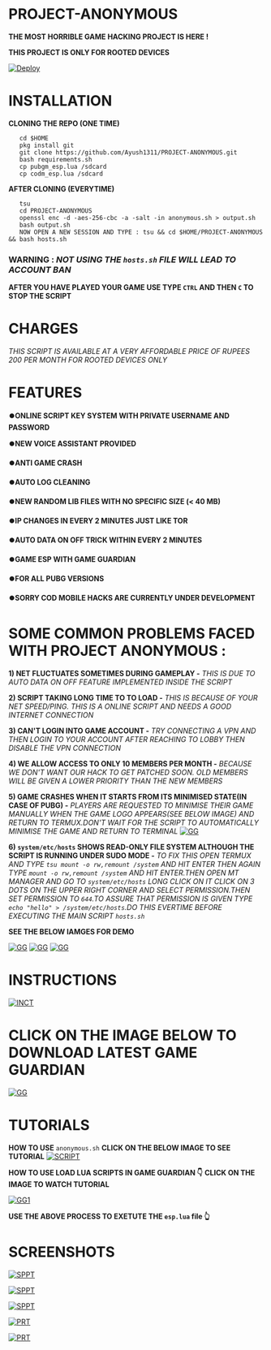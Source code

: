 # PROJECT-ANONYMOUS

**THE MOST HORRIBLE GAME HACKING PROJECT IS HERE !**

**THIS PROJECT IS ONLY FOR ROOTED DEVICES**

[![Deploy](https://telegra.ph/file/7ca5bc0f3e72ac82edb1f.jpg)](https://ayush1311.github.io/PROJECT-ANONYMOUS/)

# INSTALLATION

**CLONING THE REPO (ONE TIME)**

```
   cd $HOME
   pkg install git
   git clone https://github.com/Ayush1311/PROJECT-ANONYMOUS.git    
   bash requirements.sh
   cp pubgm_esp.lua /sdcard
   cp codm_esp.lua /sdcard
```
**AFTER CLONING (EVERYTIME)**

```
   tsu
   cd PROJECT-ANONYMOUS
   openssl enc -d -aes-256-cbc -a -salt -in anonymous.sh > output.sh 
   bash output.sh
   NOW OPEN A NEW SESSION AND TYPE : tsu && cd $HOME/PROJECT-ANONYMOUS && bash hosts.sh
```
### WARNING : _NOT USING THE `hosts.sh` FILE WILL LEAD TO ACCOUNT BAN_

**AFTER YOU HAVE PLAYED YOUR GAME USE TYPE `CTRL` AND THEN `C` TO STOP THE SCRIPT**
# CHARGES
_THIS SCRIPT IS AVAILABLE AT A VERY AFFORDABLE PRICE OF RUPEES 200 PER MONTH FOR ROOTED DEVICES ONLY_

# FEATURES 

**⏺️ONLINE SCRIPT
KEY SYSTEM WITH PRIVATE USERNAME AND PASSWORD**

**⏺️NEW VOICE ASSISTANT PROVIDED**

**⏺️ANTI GAME CRASH**

**⏺️AUTO LOG CLEANING**

**⏺️NEW RANDOM LIB FILES WITH NO SPECIFIC SIZE (< 40 MB)**

**⏺️IP CHANGES IN EVERY 2 MINUTES JUST LIKE TOR**

**⏺️AUTO DATA ON OFF TRICK WITHIN EVERY 2 MINUTES**

**⏺️GAME ESP WITH GAME GUARDIAN**

**⏺️FOR ALL PUBG VERSIONS**

**⏺️SORRY COD MOBILE HACKS ARE CURRENTLY UNDER DEVELOPMENT**

# SOME COMMON PROBLEMS FACED WITH PROJECT ANONYMOUS :

**1) NET FLUCTUATES SOMETIMES DURING GAMEPLAY -** _THIS IS DUE TO AUTO DATA ON OFF FEATURE IMPLEMENTED INSIDE THE SCRIPT_

**2) SCRIPT TAKING LONG TIME TO TO LOAD -** _THIS IS BECAUSE OF YOUR NET SPEED/PING. THIS IS A ONLINE SCRIPT AND NEEDS A GOOD INTERNET CONNECTION_

**3) CAN'T LOGIN INTO GAME ACCOUNT -** _TRY CONNECTING A VPN AND THEN LOGIN TO YOUR ACCOUNT AFTER REACHING TO LOBBY THEN DISABLE THE VPN CONNECTION_

**4) WE ALLOW ACCESS TO ONLY 10 MEMBERS PER MONTH -** _BECAUSE WE DON'T WANT OUR HACK TO GET PATCHED SOON. OLD MEMBERS WILL BE GIVEN A LOWER PRIORITY THAN THE NEW MEMBERS_

**5) GAME CRASHES WHEN IT STARTS FROM ITS MINIMISED STATE(IN CASE OF PUBG) -** _PLAYERS ARE REQUESTED TO MINIMISE THEIR GAME MANUALLY WHEN THE GAME LOGO APPEARS(SEE BELOW IMAGE) AND RETURN TO TERMUX.DON'T WAIT FOR THE SCRIPT TO AUTOMATICALLY MINIMISE THE GAME AND RETURN TO TERMINAL_
[![GG](https://telegra.ph/file/3b82df8f2d98f57b3b317.jpg)]()

**6) `system/etc/hosts` SHOWS READ-ONLY FILE SYSTEM ALTHOUGH THE SCRIPT IS RUNNING UNDER SUDO MODE -** _TO FIX THIS OPEN TERMUX AND TYPE `tsu mount -o rw,remount /system` AND HIT ENTER THEN AGAIN TYPE `mount -o rw,remount /system` AND HIT ENTER.THEN OPEN MT MANAGER AND GO TO `system/etc/hosts` LONG CLICK ON IT CLICK ON 3 DOTS ON THE UPPER RIGHT CORNER AND SELECT PERMISSION.THEN SET PERMISSION TO `644`.TO ASSURE THAT PERMISSION IS GIVEN TYPE `echo "hello" > /system/etc/hosts`.DO THIS EVERTIME BEFORE EXECUTING THE MAIN SCRIPT `hosts.sh`_

**SEE THE BELOW IAMGES FOR DEMO**

[![GG](https://telegra.ph/file/2641f9bb8006ba29d8976.jpg)]()
[![GG](https://telegra.ph/file/ad08018cf405152143ec9.jpg)]()
[![GG](https://telegra.ph/file/4ab6faa63de440b094e2c.jpg)]()

# INSTRUCTIONS
[![INCT](https://telegra.ph/file/d1410d93afc95075703a9.png)]()

# CLICK ON THE IMAGE BELOW TO DOWNLOAD LATEST GAME GUARDIAN
[![GG](https://telegra.ph/file/f3478590012a0250a8e20.png)](https://gameguardian.net/download)

# TUTORIALS

**HOW TO USE** `anonymous.sh`
**CLICK ON THE BELOW IMAGE TO SEE TUTORIAL**
[![SCRIPT](https://telegra.ph/file/f6f831ed26308428f6575.jpg)](https://m.youtube.com/watch?v=o5lIFiRy7rI&t=7s)

**HOW TO USE LOAD LUA SCRIPTS IN GAME GUARDIAN 👇** 
**CLICK ON THE IMAGE TO WATCH TUTORIAL**

[![GG1](https://telegra.ph/file/f44969e64bfcb436b1851.jpg)](https://m.youtube.com/watch?v=JH-G0mS14kk&t=1s)

**USE THE ABOVE PROCESS TO EXETUTE THE `esp.lua` file 👆**

# SCREENSHOTS

[![SPPT](https://telegra.ph/file/c946dddfb9bf84d96543a.png)]()

[![SPPT](https://telegra.ph/file/1e5f3fff17e722f6fe91c.png)]()

[![SPPT](https://telegra.ph/file/69cd3a808364a37e77b26.png)]()

[![PRT](https://telegra.ph/file/79efc92011f1ca00bfdc2.png)]()

[![PRT](https://telegra.ph/file/5478f8bd477ae56827f6e.png)]()
